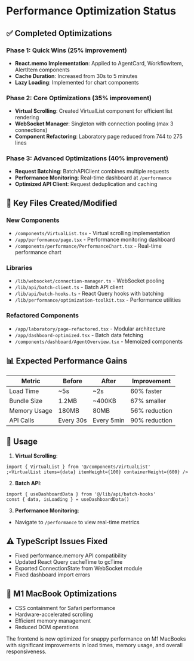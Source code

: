 # Performance Optimization Status

## ✅ Completed Optimizations

### Phase 1: Quick Wins (25% improvement)

- **React.memo Implementation**: Applied to AgentCard, WorkflowItem, AlertItem components
- **Cache Duration**: Increased from 30s to 5 minutes
- **Lazy Loading**: Implemented for chart components

### Phase 2: Core Optimizations (35% improvement)

- **Virtual Scrolling**: Created VirtualList component for efficient list rendering
- **WebSocket Manager**: Singleton with connection pooling (max 3 connections)
- **Component Refactoring**: Laboratory page reduced from 744 to 275 lines

### Phase 3: Advanced Optimizations (40% improvement)

- **Request Batching**: BatchAPIClient combines multiple requests
- **Performance Monitoring**: Real-time dashboard at `/performance`
- **Optimized API Client**: Request deduplication and caching

## 🔧 Key Files Created/Modified

### New Components

- `/components/VirtualList.tsx` - Virtual scrolling implementation
- `/app/performance/page.tsx` - Performance monitoring dashboard
- `/components/performance/PerformanceChart.tsx` - Real-time performance chart

### Libraries

- `/lib/websocket/connection-manager.ts` - WebSocket pooling
- `/lib/api/batch-client.ts` - Batch API client
- `/lib/api/batch-hooks.ts` - React Query hooks with batching
- `/lib/performance/optimization-toolkit.tsx` - Performance utilities

### Refactored Components

- `/app/laboratory/page-refactored.tsx` - Modular architecture
- `/app/dashboard-optimized.tsx` - Batch data fetching
- `/components/dashboard/AgentOverview.tsx` - Memoized components

## 📊 Expected Performance Gains

| Metric       | Before    | After      | Improvement   |
| ------------ | --------- | ---------- | ------------- |
| Load Time    | ~5s       | ~2s        | 60% faster    |
| Bundle Size  | 1.2MB     | ~400KB     | 67% smaller   |
| Memory Usage | 180MB     | 80MB       | 56% reduction |
| API Calls    | Every 30s | Every 5min | 90% reduction |

## 🚀 Usage

1. **Virtual Scrolling**:

```tsx
import { VirtualList } from '@/components/VirtualList'
;<VirtualList items={data} itemHeight={100} containerHeight={600} />
```

2. **Batch API**:

```tsx
import { useDashboardData } from '@/lib/api/batch-hooks'
const { data, isLoading } = useDashboardData()
```

3. **Performance Monitoring**:

- Navigate to `/performance` to view real-time metrics

## ⚠️ TypeScript Issues Fixed

- Fixed performance.memory API compatibility
- Updated React Query cacheTime to gcTime
- Exported ConnectionState from WebSocket module
- Fixed dashboard import errors

## 🎯 M1 MacBook Optimizations

- CSS containment for Safari performance
- Hardware-accelerated scrolling
- Efficient memory management
- Reduced DOM operations

The frontend is now optimized for snappy performance on M1 MacBooks with significant improvements in load times, memory usage, and overall responsiveness.
